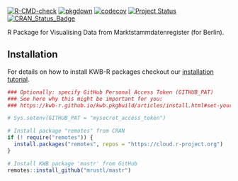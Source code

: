 [![R-CMD-check](https://github.com/mrustl/mastr/workflows/R-CMD-check/badge.svg)](https://github.com/mrustl/mastr/actions?query=workflow%3AR-CMD-check)
[![pkgdown](https://github.com/mrustl/mastr/workflows/pkgdown/badge.svg)](https://github.com/mrustl/mastr/actions?query=workflow%3Apkgdown)
[![codecov](https://codecov.io/github/mrustl/mastr/branch/main/graphs/badge.svg)](https://codecov.io/github/mrustl/mastr)
[![Project Status](https://img.shields.io/badge/lifecycle-experimental-orange.svg)](https://www.tidyverse.org/lifecycle/#experimental)
[![CRAN_Status_Badge](https://www.r-pkg.org/badges/version/mastr)]()

R Package for Visualising Data from
Marktstammdatenregister (for Berlin).

## Installation

For details on how to install KWB-R packages checkout our [installation tutorial](https://kwb-r.github.io/kwb.pkgbuild/articles/install.html).

```r
### Optionally: specify GitHub Personal Access Token (GITHUB_PAT)
### See here why this might be important for you:
### https://kwb-r.github.io/kwb.pkgbuild/articles/install.html#set-your-github_pat

# Sys.setenv(GITHUB_PAT = "mysecret_access_token")

# Install package "remotes" from CRAN
if (! require("remotes")) {
  install.packages("remotes", repos = "https://cloud.r-project.org")
}

# Install KWB package 'mastr' from GitHub
remotes::install_github("mrustl/mastr")
```
